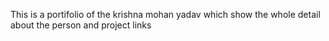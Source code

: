 This is a portifolio of the krishna mohan yadav which show the whole detail about the person and project links 
